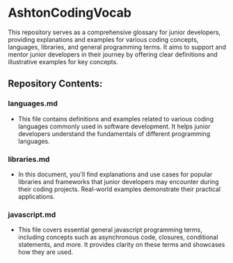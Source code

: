 # AshtonCodingVocab
This repository serves as a comprehensive glossary for junior developers, providing explanations and examples for various coding concepts, languages, libraries, and general programming terms. It aims to support and mentor junior developers in their journey by offering clear definitions and illustrative examples for key concepts.

## Repository Contents:

### languages.md
- This file contains definitions and examples related to various coding languages commonly used in software development. It helps junior developers understand the fundamentals of different programming languages.

### libraries.md
- In this document, you'll find explanations and use cases for popular libraries and frameworks that junior developers may encounter during their coding projects. Real-world examples demonstrate their practical applications.

### javascript.md
- This file covers essential general javascript programming terms, including concepts such as asynchronous code, closures, conditional statements, and more. It provides clarity on these terms and showcases how they are used.
